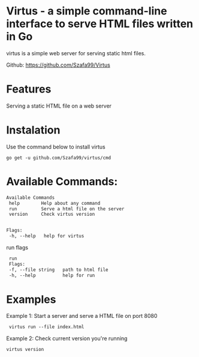 # Virtus - a simple command-line interface to serve HTML files written in Go 


virtus is a simple web server for serving static html files.<br />

Github: https://github.com/Szafa99/Virtus 

# Features 

Serving a static HTML file on a web server


# Instalation
Use the command below to install virtus
```dif
go get -u github.com/Szafa99/virtus/cmd
```

# Available Commands:
 ```diff
Available Commands
  help        Help about any command
  run         Serve a html file on the server
  version     Check virtus version


Flags:
  -h, --help   help for virtus
 ```
 run flags
 ```diff
  run
  Flags:
  -f, --file string   path to html file
  -h, --help          help for run
  ```
  
  # Examples 
  Example 1: Start a server and serve a HTML file on port 8080
 ```diff
  virtus run --file index.html
 ```
   Example 2: Check current version you're running
   ```diff
   virtus version
 ```

